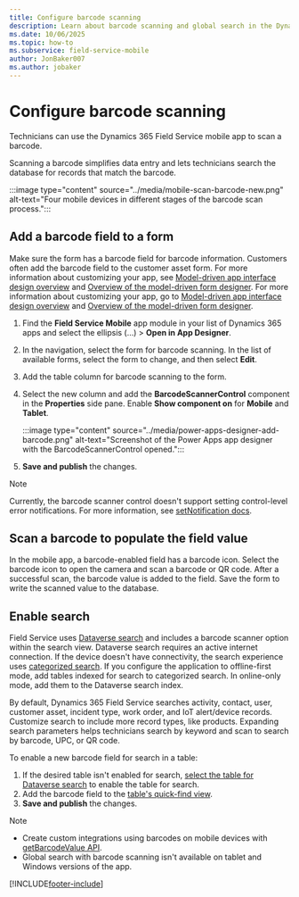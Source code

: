 ```yaml
---
title: Configure barcode scanning
description: Learn about barcode scanning and global search in the Dynamics 365 Field Service mobile app.
ms.date: 10/06/2025
ms.topic: how-to
ms.subservice: field-service-mobile
author: JonBaker007
ms.author: jobaker
---
```


# Configure barcode scanning

Technicians can use the Dynamics 365 Field Service mobile app to scan a barcode.

Scanning a barcode simplifies data entry and lets technicians search the database for records that match the barcode.

:::image type="content" source="../media/mobile-scan-barcode-new.png" alt-text="Four mobile devices in different stages of the barcode scan process.":::

## Add a barcode field to a form

Make sure the form has a barcode field for barcode information. Customers often add the barcode field to the customer asset form. For more information about customizing your app, see [Model-driven app interface design overview](/power-apps/maker/model-driven-apps/app-interface-design-overview) and [Overview of the model-driven form designer](/power-apps/maker/model-driven-apps/form-designer-overview). For more information about customizing your app, go to [Model-driven app interface design overview](/power-apps/maker/model-driven-apps/app-interface-design-overview) and [Overview of the model-driven form designer](/power-apps/maker/model-driven-apps/form-designer-overview).

1. Find the **Field Service Mobile** app module in your list of Dynamics 365 apps and select the ellipsis (&hellip;) > **Open in App Designer**.

1. In the navigation, select the form for barcode scanning. In the list of available forms, select the form to change, and then select **Edit**.

1. Add the table column for barcode scanning to the form.

1. Select the new column and add the **BarcodeScannerControl** component in the **Properties** side pane. Enable **Show component on** for **Mobile** and **Tablet**.

   :::image type="content" source="../media/power-apps-designer-add-barcode.png" alt-text="Screenshot of the Power Apps app designer with the BarcodeScannerControl opened.":::

1. **Save and publish** the changes.

> [!NOTE]
> Currently, the barcode scanner control doesn't support setting control-level error notifications. For more information, see [setNotification docs](/power-apps/developer/model-driven-apps/clientapi/reference/controls/setnotification).

## Scan a barcode to populate the field value

In the mobile app, a barcode-enabled field has a barcode icon. Select the barcode icon to open the camera and scan a barcode or QR code. After a successful scan, the barcode value is added to the field. Save the form to write the scanned value to the database.

## Enable search

Field Service uses [Dataverse search](/power-apps/mobile/relevance-search-mobile) and includes a barcode scanner option within the search view. Dataverse search requires an active internet connection. If the device doesn't have connectivity, the search experience uses [categorized search](/power-apps/user/quick-find). If you configure the application to offline-first mode, add tables indexed for search to categorized search. In online-only mode, add them to the Dataverse search index.

By default, Dynamics 365 Field Service searches activity, contact, user, customer asset, incident type, work order, and IoT alert/device records. Customize search to include more record types, like products. Expanding search parameters helps technicians search by keyword and scan to search by barcode, UPC, or QR code.

To enable a new barcode field for search in a table:

1. If the desired table isn't enabled for search, [select the table for Dataverse search](/power-platform/admin/configure-relevance-search-organization#select-tables-for-dataverse-search) to enable the table for search.
2. Add the barcode field to the [table's quick-find view](/power-platform/admin/configure-relevance-search-organization#select-searchable-fields-and-filters-for-each-table).
3. **Save and publish** the changes.

> [!NOTE]
>
> - Create custom integrations using barcodes on mobile devices with [getBarcodeValue API](/power-apps/developer/model-driven-apps/clientapi/reference/xrm-device/getbarcodevalue).
> - Global search with barcode scanning isn't available on tablet and Windows versions of the app.

[!INCLUDE[footer-include](../../includes/footer-banner.md)]
